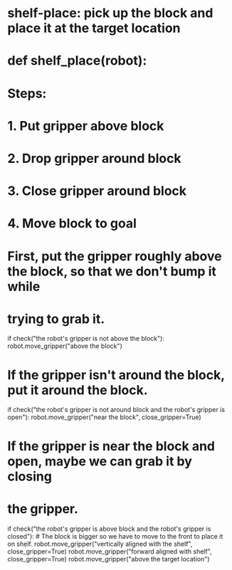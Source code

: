 # shelf-place: pick up the block and place it at the target location
# def shelf_place(robot):

# Steps:
#  1. Put gripper above block
#  2. Drop gripper around block
#  3. Close gripper around block
#  4. Move block to goal
# First, put the gripper roughly above the block, so that we don't bump it while
# trying to grab it.
if check("the robot's gripper is not above the block"):
    robot.move_gripper("above the block")
# If the gripper isn't around the block, put it around the block.
if check("the robot's gripper is not around block and the robot's gripper is open"):
    robot.move_gripper("near the block", close_gripper=True)
# If the gripper is near the block and open, maybe we can grab it by closing
# the gripper.
if check("the robot's gripper is above block and the robot's gripper is closed"):
    # The block is bigger so we have to move to the front to place it on shelf.
    robot.move_gripper("vertically aligned with the shelf", close_gripper=True)
    robot.move_gripper("forward aligned with shelf", close_gripper=True)
    robot.move_gripper("above the target location")